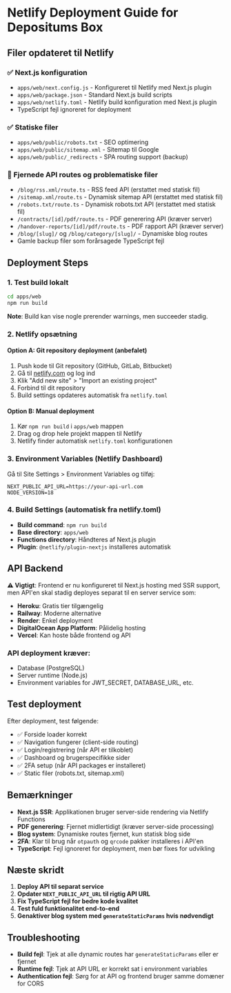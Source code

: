 # Netlify Deployment Guide for Depositums Box

## Filer opdateret til Netlify

### ✅ Next.js konfiguration
- `apps/web/next.config.js` - Konfigureret til Netlify med Next.js plugin
- `apps/web/package.json` - Standard Next.js build scripts
- `apps/web/netlify.toml` - Netlify build konfiguration med Next.js plugin
- TypeScript fejl ignoreret for deployment

### ✅ Statiske filer
- `apps/web/public/robots.txt` - SEO optimering
- `apps/web/public/sitemap.xml` - Sitemap til Google
- `apps/web/public/_redirects` - SPA routing support (backup)

### 🚫 Fjernede API routes og problematiske filer
- `/blog/rss.xml/route.ts` - RSS feed API (erstattet med statisk fil)
- `/sitemap.xml/route.ts` - Dynamisk sitemap API (erstattet med statisk fil)
- `/robots.txt/route.ts` - Dynamisk robots.txt API (erstattet med statisk fil)
- `/contracts/[id]/pdf/route.ts` - PDF generering API (kræver server)
- `/handover-reports/[id]/pdf/route.ts` - PDF rapport API (kræver server)
- `/blog/[slug]/` og `/blog/category/[slug]/` - Dynamiske blog routes
- Gamle backup filer som forårsagede TypeScript fejl

## Deployment Steps

### 1. Test build lokalt
```bash
cd apps/web
npm run build
```
**Note**: Build kan vise nogle prerender warnings, men succeeder stadig.

### 2. Netlify opsætning

#### Option A: Git repository deployment (anbefalet)
1. Push kode til Git repository (GitHub, GitLab, Bitbucket)
2. Gå til [netlify.com](https://netlify.com) og log ind
3. Klik "Add new site" > "Import an existing project"
4. Forbind til dit repository
5. Build settings opdateres automatisk fra `netlify.toml`

#### Option B: Manual deployment
1. Kør `npm run build` i `apps/web` mappen
2. Drag og drop hele projekt mappen til Netlify
3. Netlify finder automatisk `netlify.toml` konfigurationen

### 3. Environment Variables (Netlify Dashboard)
Gå til Site Settings > Environment Variables og tilføj:

```
NEXT_PUBLIC_API_URL=https://your-api-url.com
NODE_VERSION=18
```

### 4. Build Settings (automatisk fra netlify.toml)
- **Build command**: `npm run build`
- **Base directory**: `apps/web`
- **Functions directory**: Håndteres af Next.js plugin
- **Plugin**: `@netlify/plugin-nextjs` installeres automatisk

## API Backend

**⚠️ Vigtigt**: Frontend er nu konfigureret til Next.js hosting med SSR support, men API'en skal stadig deployes separat til en server service som:

- **Heroku**: Gratis tier tilgængelig
- **Railway**: Moderne alternative  
- **Render**: Enkel deployment
- **DigitalOcean App Platform**: Pålidelig hosting
- **Vercel**: Kan hoste både frontend og API

### API deployment kræver:
- Database (PostgreSQL)
- Server runtime (Node.js)
- Environment variables for JWT_SECRET, DATABASE_URL, etc.

## Test deployment

Efter deployment, test følgende:
- ✅ Forside loader korrekt
- ✅ Navigation fungerer (client-side routing)
- ✅ Login/registrering (når API er tilkoblet)
- ✅ Dashboard og brugerspecifikke sider
- ✅ 2FA setup (når API packages er installeret)
- ✅ Static filer (robots.txt, sitemap.xml)

## Bemærkninger

- **Next.js SSR**: Applikationen bruger server-side rendering via Netlify Functions
- **PDF generering**: Fjernet midlertidigt (kræver server-side processing)
- **Blog system**: Dynamiske routes fjernet, kun statisk blog side
- **2FA**: Klar til brug når `otpauth` og `qrcode` pakker installeres i API'en
- **TypeScript**: Fejl ignoreret for deployment, men bør fixes for udvikling

## Næste skridt

1. **Deploy API til separat service**
2. **Opdater `NEXT_PUBLIC_API_URL` til rigtig API URL**
3. **Fix TypeScript fejl for bedre kode kvalitet**
4. **Test fuld funktionalitet end-to-end**
5. **Genaktiver blog system med `generateStaticParams` hvis nødvendigt**

## Troubleshooting

- **Build fejl**: Tjek at alle dynamic routes har `generateStaticParams` eller er fjernet
- **Runtime fejl**: Tjek at API URL er korrekt sat i environment variables
- **Authentication fejl**: Sørg for at API og frontend bruger samme domæner for CORS